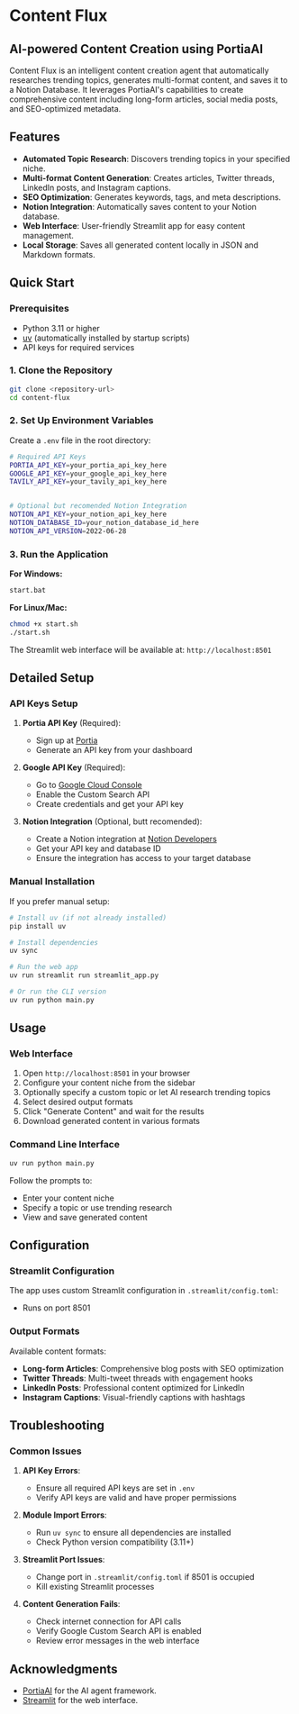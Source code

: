 # Content Flux

## **AI-powered Content Creation using PortiaAI**

Content Flux is an intelligent content creation agent that automatically researches trending topics, generates multi-format content, and saves it to a Notion Database. It leverages PortiaAI's capabilities to create comprehensive content including long-form articles, social media posts, and SEO-optimized metadata.

## Features

- **Automated Topic Research**: Discovers trending topics in your specified niche.
- **Multi-format Content Generation**: Creates articles, Twitter threads, LinkedIn posts, and Instagram captions.
- **SEO Optimization**: Generates keywords, tags, and meta descriptions.
- **Notion Integration**: Automatically saves content to your Notion database.
- **Web Interface**: User-friendly Streamlit app for easy content management.
- **Local Storage**: Saves all generated content locally in JSON and Markdown formats.

## Quick Start

### Prerequisites

- Python 3.11 or higher
- [uv](https://docs.astral.sh/uv/) (automatically installed by startup scripts)
- API keys for required services

### 1. Clone the Repository

```bash
git clone <repository-url>
cd content-flux
```

### 2. Set Up Environment Variables

Create a `.env` file in the root directory:

```bash
# Required API Keys
PORTIA_API_KEY=your_portia_api_key_here
GOOGLE_API_KEY=your_google_api_key_here
TAVILY_API_KEY=your_tavily_api_key_here


# Optional but recomended Notion Integration
NOTION_API_KEY=your_notion_api_key_here
NOTION_DATABASE_ID=your_notion_database_id_here
NOTION_API_VERSION=2022-06-28
```

### 3. Run the Application

**For Windows:**

```bash
start.bat
```

**For Linux/Mac:**

```bash
chmod +x start.sh
./start.sh
```

The Streamlit web interface will be available at: `http://localhost:8501`

## Detailed Setup

### API Keys Setup

1. **Portia API Key** (Required):

   - Sign up at [Portia](https://portia.ai)
   - Generate an API key from your dashboard

2. **Google API Key** (Required):

   - Go to [Google Cloud Console](https://console.cloud.google.com/)
   - Enable the Custom Search API
   - Create credentials and get your API key

3. **Notion Integration** (Optional, butt recomended):
   - Create a Notion integration at [Notion Developers](https://developers.notion.com/)
   - Get your API key and database ID
   - Ensure the integration has access to your target database

### Manual Installation

If you prefer manual setup:

```bash
# Install uv (if not already installed)
pip install uv

# Install dependencies
uv sync

# Run the web app
uv run streamlit run streamlit_app.py

# Or run the CLI version
uv run python main.py
```

## Usage

### Web Interface

1. Open `http://localhost:8501` in your browser
2. Configure your content niche from the sidebar
3. Optionally specify a custom topic or let AI research trending topics
4. Select desired output formats
5. Click "Generate Content" and wait for the results
6. Download generated content in various formats

### Command Line Interface

```bash
uv run python main.py
```

Follow the prompts to:

- Enter your content niche
- Specify a topic or use trending research
- View and save generated content

## Configuration

### Streamlit Configuration

The app uses custom Streamlit configuration in `.streamlit/config.toml`:

- Runs on port 8501

### Output Formats

Available content formats:

- **Long-form Articles**: Comprehensive blog posts with SEO optimization
- **Twitter Threads**: Multi-tweet threads with engagement hooks
- **LinkedIn Posts**: Professional content optimized for LinkedIn
- **Instagram Captions**: Visual-friendly captions with hashtags

## Troubleshooting

### Common Issues

1. **API Key Errors**:

   - Ensure all required API keys are set in `.env`
   - Verify API keys are valid and have proper permissions

2. **Module Import Errors**:

   - Run `uv sync` to ensure all dependencies are installed
   - Check Python version compatibility (3.11+)

3. **Streamlit Port Issues**:

   - Change port in `.streamlit/config.toml` if 8501 is occupied
   - Kill existing Streamlit processes

4. **Content Generation Fails**:
   - Check internet connection for API calls
   - Verify Google Custom Search API is enabled
   - Review error messages in the web interface

## Acknowledgments

- [PortiaAI](https://portia.ai) for the AI agent framework.
- [Streamlit](https://streamlit.io) for the web interface.
